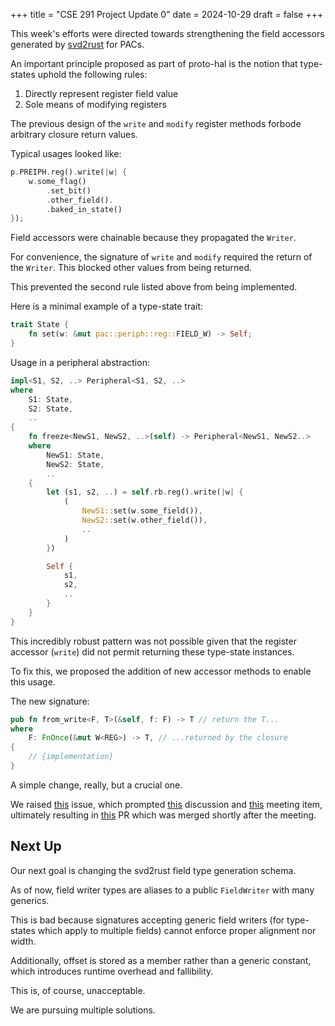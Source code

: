 +++
title = "CSE 291 Project Update 0"
date = 2024-10-29
draft = false
+++

This week's efforts were directed towards strengthening the field
accessors generated by [svd2rust](https://github.com/rust-embedded/svd2rust) for PACs.

An important principle proposed as part of proto-hal is the notion that type-states
uphold the following rules:
1. Directly represent register field value
1. Sole means of modifying registers

The previous design of the `write` and `modify` register methods forbode arbitrary
closure return values.

Typical usages looked like:

```rust
p.PREIPH.reg().write(|w| {
    w.some_flag()
        .set_bit()
        .other_field().
        .baked_in_state()
});
```

Field accessors were chainable because they propagated the `Writer`.

For convenience, the signature of `write` and `modify` required the return
of the `Writer`. This blocked other values from being returned.

This prevented the second rule listed above from being implemented.

Here is a minimal example of a type-state trait:

```rust
trait State {
    fn set(w: &mut pac::periph::reg::FIELD_W) -> Self;
}
```

Usage in a peripheral abstraction:

```rust
impl<S1, S2, ..> Peripheral<S1, S2, ..>
where
    S1: State,
    S2: State,
    ..
{
    fn freeze<NewS1, NewS2, ..>(self) -> Peripheral<NewS1, NewS2..>
    where
        NewS1: State,
        NewS2: State,
        ..
    {
        let (s1, s2, ..) = self.rb.reg().write(|w| {
            (
                NewS1::set(w.some_field()),
                NewS2::set(w.other_field()),
                ..
            )
        })

        Self {
            s1,
            s2,
            ..
        }
    }
}
```

This incredibly robust pattern was not possible given that the register
accessor (`write`) did not permit returning these type-state instances.

To fix this, we proposed the addition of new accessor methods to enable this usage.

The new signature:

```rust
pub fn from_write<F, T>(&self, f: F) -> T // return the T...
where
    F: FnOnce(&mut W<REG>) -> T, // ...returned by the closure
{
    // {implementation}
}
```

A simple change, really, but a crucial one.

We raised [this](https://github.com/rust-embedded/svd2rust/issues/859) issue,
which prompted [this](https://github.com/rust-embedded/svd2rust/pull/873) discussion and
[this](https://github.com/rust-embedded/wg/discussions/800#discussioncomment-11020573) meeting item,
ultimately resulting in [this](https://github.com/rust-embedded/svd2rust/pull/874) PR which was
merged shortly after the meeting.

## Next Up

Our next goal is changing the svd2rust field type generation schema.

As of now, field writer types are aliases to a public `FieldWriter` with many generics.

This is bad because signatures accepting generic field writers (for type-states which
apply to multiple fields) cannot enforce proper alignment nor width.

Additionally, offset is stored as a member rather than a generic constant, which
introduces runtime overhead and fallibility.

This is, of course, unacceptable.

We are pursuing multiple solutions.
